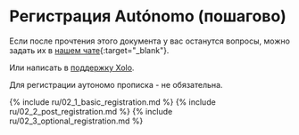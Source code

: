 # Регистрация Autónomo (пошагово)

Если после прочтения этого документа у вас останутся вопросы, можно
задать их в [нашем чате](https://bit.ly/it-autonomos-es){:target="_blank"}.

Или написать в [поддержку Xolo](#контакты-сапорта).

Для регистрации аутономо прописка - не обязательна.

{% include ru/02_1_basic_registration.md %}
{% include ru/02_2_post_registration.md %}
{% include ru/02_3_optional_registration.md %}
